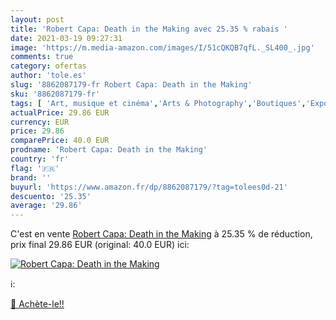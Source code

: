 ```yaml
---
layout: post
title: 'Robert Capa: Death in the Making avec 25.35 % rabais '
date: 2021-03-19 09:27:31
image: 'https://m.media-amazon.com/images/I/51cQKQB7qfL._SL400_.jpg'
comments: true
category: ofertas
author: 'tole.es'
slug: '8862087179-fr Robert Capa: Death in the Making'
sku: '8862087179-fr'
tags: [ 'Art, musique et cinéma','Arts & Photography','Boutiques','Expositions et musées de la photographie','Histoire','Histoire des Guerres et paix','Histoire européenne','Individual Photographers','Livres','Livres anglais et étrangers','Monographies de photographes individuels','Personnages scientifiques','Photographes','Photographie','Photography','Regular Stores','Sciences, Techniques et Médecine','Subjects', ]
actualPrice: 29.86 EUR
currency: EUR
price: 29.86
comparePrice: 40.0 EUR
prodname: 'Robert Capa: Death in the Making'
country: 'fr'
flag: '🇫🇷'
brand: ''
buyurl: 'https://www.amazon.fr/dp/8862087179/?tag=tolees0d-21'
descuento: '25.35'
average: '29.86'
---
```


C'est en vente [Robert Capa: Death in the Making](https://www.amazon.fr/dp/8862087179/?tag=tolees0d-21)  à  25.35 % de réduction, prix final  29.86 EUR (original: 40.0 EUR) ici:

[![Robert Capa: Death in the Making](https://m.media-amazon.com/images/I/51cQKQB7qfL._SL400_.jpg)](https://www.amazon.fr/dp/8862087179/?tag=tolees0d-21)

ℹ️:


[🛒 Achète-le!!](https://www.amazon.fr/dp/8862087179/?tag=tolees0d-21)
